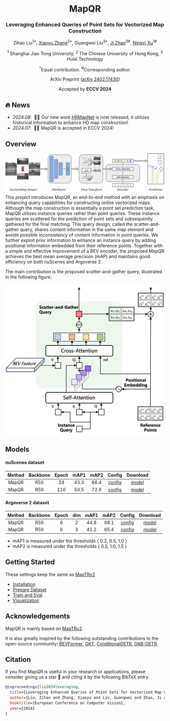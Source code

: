 <div align="center">
<h1>MapQR</h1>
<h3>Leveraging Enhanced Queries of Point Sets for Vectorized Map Construction</h3>

Zihao Liu<sup>1*</sup>, 
[Xiaoyu Zhang](https://fishmarch.github.io)<sup>2*</sup>, 
Guangwei Liu<sup>3*</sup>,
[Ji Zhao](https://sites.google.com/site/drjizhao/)<sup>3#</sup>,
[Ningyi Xu](http://www.qingyuan.sjtu.edu.cn/a/xu-ning-yi-1.html)<sup>1#</sup>

<sup>1</sup> Shanghai Jiao Tong University, 
<sup>2</sup> The Chinese University of Hong Kong, 
<sup>3</sup> Huixi Technology

<sup>*</sup>Equal contribution. <sup>#</sup>Corresponding author.

ArXiv Preprint ([arXiv 2402.17430](https://arxiv.org/abs/2402.17430))

Accepted by **ECCV 2024**

</div>

## 🔥 News
- *2024.08*: &nbsp;🎉🎉 Our new work [HRMapNet](https://github.com/HXMap/HRMapNet) is now released, it utilizes historical information to enhance HD map construction!
- *2024.07*: &nbsp;🎉🎉 MapQR is accepted in ECCV 2024! 

## Overview
![pipeline](assets/pipeline.jpg "pipeline")
This project introduces MapQR, an end-to-end method with an emphasis on enhancing query capabilities for constructing online vectorized maps.
Although the map construction is essentially a point set prediction task, MapQR utilizes instance queries rather than point queries. 
These instance queries are scattered for the prediction of point sets and subsequently gathered for the final matching. 
This query design, called the scatter-and-gather query, shares content information in the same map element and avoids possible inconsistency
of content information in point queries. 
We further exploit prior information to enhance an instance query by adding positional information embedded from their reference points. 
Together with a simple and effective improvement of a BEV encoder, the proposed MapQR achieves the best mean average precision (mAP) and maintains good efficiency on both nuScenes and Argoverse 2. 

The main contribution is the proposed scatter-and-gather query, illustrated in the following figure.
<div  align="center"> 
<img src="assets/decoder.jpg" width = "500">
</div>

## Models

#### nuScenes dataset

| Method  | Backbone | Epoch | mAP1 | mAP2 |                         Config                          |                                                                   Download                                                                   |
|:-------:|:--------:|:-----:|:----:|:----:|:-------------------------------------------------------:|:--------------------------------------------------------------------------------------------------------------------------------------------:|
|  MapQR  |   R50    |  24   | 43.3 | 66.4 | [config](projects/configs/mapqr/mapqr_nusc_r50_24ep.py) | [model](https://mycuhk-my.sharepoint.com/:u:/g/personal/1155168294_link_cuhk_edu_hk/EXrwWu0yvz5Ap_aU9FFb4x8BahsKfdFgYW7TgnpsIKho2Q?e=s2CnGT) |
|  MapQR  |   R50    |  110  | 50.5 | 72.6 | [config](projects/configs/mapqr/mapqr_nusc_r50_24ep.py) | [model](https://mycuhk-my.sharepoint.com/:u:/g/personal/1155168294_link_cuhk_edu_hk/EV-zT_ZOIaNEvOCMNuEqjIAB2GnV8HzR-cfskRmdOJcBPQ?e=uOefF4) |

#### Argoverse 2 dataset

| Method  | Backbone | Epoch | dim  | mAP1 | mAP2 |                         Config                          |                                                                   Download                                                                   |
|:-------:|:--------:|:-----:|:----:|:----:|:----:|:-------------------------------------------------------:|:--------------------------------------------------------------------------------------------------------------------------------------------:|
|  MapQR  |   R50    |   6   |  2   | 44.8 | 68.1 | [config](projects/configs/mapqr/mapqr_av2_r50_6ep.py) | [model](https://mycuhk-my.sharepoint.com/:u:/g/personal/1155168294_link_cuhk_edu_hk/EanLLdOtaTZLkE-aKrSy-VcB5Vh4mxfERRtno7qi4efIUg?e=ISTrRn) |
|  MapQR  |   R50    |   6   |  3   | 41.2 | 65.4 | [config](projects/configs/mapqr/mapqr_av2_3d_r50_6ep.py) | [model](https://mycuhk-my.sharepoint.com/:u:/g/personal/1155168294_link_cuhk_edu_hk/EXXCw8AnArtDl7-1lWHh_1ABBwob12MeIfLEzQOPr2MpZg?e=2vXhWl) |



- mAP1 is measured under the thresholds { 0.2, 0.5, 1.0 }
- mAP2 is measured under the thresholds { 0.5, 1.0, 1.5 }

## Getting Started
These settings keep the same as [MapTRv2](https://github.com/hustvl/MapTR/tree/maptrv2)
- [Installation](docs/install.md)
- [Prepare Dataset](docs/prepare_dataset.md)
- [Train and Eval](docs/train_eval.md)
- [Visualization](docs/visualization.md)


## Acknowledgements

MapQR is mainly based on [MapTRv2](https://github.com/hustvl/MapTR/tree/maptrv2). 

It is also greatly inspired by the following outstanding contributions to the open-source community:
[BEVFormer](https://github.com/fundamentalvision/BEVFormer),
[GKT](https://github.com/hustvl/GKT), 
[ConditionalDETR](https://github.com/Atten4Vis/ConditionalDETR),
[DAB-DETR](https://github.com/IDEA-Research/DAB-DETR).

## Citation
If you find MapQR is useful in your research or applications, 
please consider giving us a star 🌟 and citing it by the following BibTeX entry.
```bibtex
@inproceedings{liu2024leveraging,
  title={Leveraging Enhanced Queries of Point Sets for Vectorized Map Construction},
  author={Liu, Zihao and Zhang, Xiaoyu and Liu, Guangwei and Zhao, Ji and Xu, Ningyi},
  booktitle={European Conference on Computer Vision},
  year={2024}
}
```
